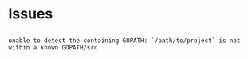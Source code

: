 # Issues

##

```log
unable to detect the containing GOPATH: `/path/to/project` is not within a known GOPATH/src
```
